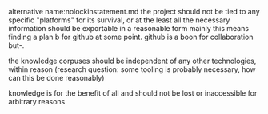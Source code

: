 alternative name:nolockinstatement.md
the project should not be tied to any specific "platforms" for its survival, or at the least all the necessary information should be exportable in a reasonable form
mainly this means finding a plan b for github at some point. github is a boon for collaboration but-.

the knowledge corpuses should be independent of any other technologies, within reason (research question: some tooling is probably necessary, how can this be done reasonably)

knowledge is for the benefit of all and should not be lost or inaccessible for arbitrary reasons
